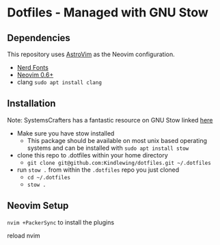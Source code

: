 # Dotfiles - Managed with GNU Stow

## Dependencies
This repository uses [AstroVim](https://github.com/kabinspace/AstroVim) as the Neovim configuration.
- [Nerd Fonts](https://www.nerdfonts.com/font-downloads)
- [Neovim 0.6+](https://github.com/neovim/neovim/releases/tag/v0.6.1)
- clang `sudo apt install clang`

## Installation
Note: SystemsCrafters has a fantastic resource on GNU Stow linked [here](https://systemcrafters.net/managing-your-dotfiles/using-gnu-stow/)
- Make sure you have stow installed
  - This package should be available on most unix based operating systems and can be installed with `sudo apt install stow`
- clone this repo to .dotfiles within your home directory
  - `git clone git@github.com:Kindlewing/dotfiles.git ~/.dotfiles`
- run `stow .` from within the `.dotfiles` repo you just cloned
  - `cd ~/.dotfiles`
  - `stow .`

## Neovim Setup
`nvim +PackerSync` to install the plugins

reload nvim 
